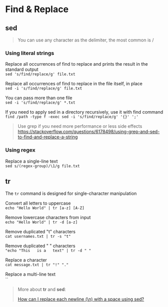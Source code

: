 # Find & Replace

## sed

> You can use any character as the delimiter, the most common is /

### Using literal strings

Replace all occurrences of find to replace and prints the result in the standard output  
`sed 's/find/replace/g' file.txt`

Replace all occurrences of find to replace in the file itself, in place  
`sed -i 's/find/replace/g' file.txt`

You can pass more than one file  
`sed -i 's/find/replace/g' *.txt`

If you need to apply sed in a directory recursively, use it with find command  
`find /path -type f -exec sed -i 's/find/replace/g' '{}' ';'`

> Use grep if you need more performance or less side effects
> https://stackoverflow.com/questions/6178498/using-grep-and-sed-to-find-and-replace-a-string

### Using regex

Replace a single-line text  
`sed s/(regex-group)/\1/g file.txt`

## tr

The `tr` command is designed for single-character manipulation

Convert all letters to uppercase  
`echo "Hello World" | tr [a-z] [A-Z]`

Remove lowercase characters from input  
`echo "Hello World" | tr -d [a-z]`

Remove duplicated "t" characters  
`cat usernames.txt | tr -s "t"`

Remove duplicated " " characters  
`"echo "This   is a   text" | tr -d " "`

Replace a character  
`cat message.txt | tr "!" "."`

Replace a multi-line text  
``

> More about **tr** and **sed**:
>
> [How can I replace each newline (\n) with a space using sed?](https://stackoverflow.com/questions/1251999/how-can-i-replace-each-newline-n-with-a-space-using-sed)

